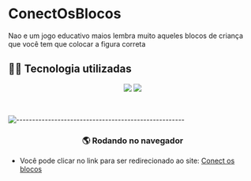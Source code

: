 # ConectOsBlocos
Nao e um jogo educativo maios lembra muito aqueles blocos de criança que você tem que colocar a figura correta 


## 👨‍💻 Tecnologia utilizadas

<p align='center'>
   
  <img src='https://img.shields.io/badge/html-orange?style=for-the-badge' />
  <img src='https://img.shields.io/badge/Netlify-00C7B7?style=for-the-badge&logo=netlify&logoColor=white'/>
</p>

<br/>


![-----------------------------------------------------](https://raw.githubusercontent.com/andreasbm/readme/master/assets/lines/rainbow.png)

 
<h3 align='center'> 🌎 Rodando no navegador</h3>

- Você pode clicar no link para ser redirecionado ao site:
[Conect os blocos ](https://luxury-puppy-e776b9.netlify.app/)

